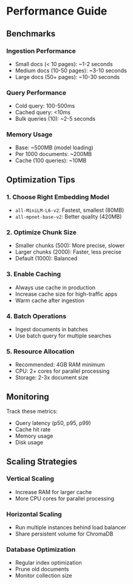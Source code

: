 # Performance Guide

## Benchmarks

### Ingestion Performance
- Small docs (< 10 pages): ~1-2 seconds
- Medium docs (10-50 pages): ~3-10 seconds
- Large docs (50+ pages): ~10-30 seconds

### Query Performance
- Cold query: 100-500ms
- Cached query: <10ms
- Bulk queries (10): ~2-5 seconds

### Memory Usage
- Base: ~500MB (model loading)
- Per 1000 documents: ~200MB
- Cache (100 queries): ~10MB

## Optimization Tips

### 1. Choose Right Embedding Model
- `all-MiniLM-L6-v2`: Fastest, smallest (80MB)
- `all-mpnet-base-v2`: Better quality (420MB)

### 2. Optimize Chunk Size
- Smaller chunks (500): More precise, slower
- Larger chunks (2000): Faster, less precise
- Default (1000): Balanced

### 3. Enable Caching
- Always use cache in production
- Increase cache size for high-traffic apps
- Warm cache after ingestion

### 4. Batch Operations
- Ingest documents in batches
- Use batch query for multiple searches

### 5. Resource Allocation
- Recommended: 4GB RAM minimum
- CPU: 2+ cores for parallel processing
- Storage: 2-3x document size

## Monitoring

Track these metrics:
- Query latency (p50, p95, p99)
- Cache hit rate
- Memory usage
- Disk usage

## Scaling Strategies

### Vertical Scaling
- Increase RAM for larger cache
- More CPU cores for parallel processing

### Horizontal Scaling
- Run multiple instances behind load balancer
- Share persistent volume for ChromaDB

### Database Optimization
- Regular index optimization
- Prune old documents
- Monitor collection size
